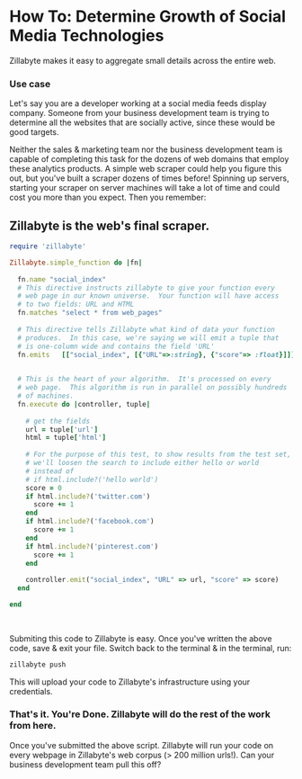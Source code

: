 # How To: Determine Growth of Social Media Technologies

Zillabyte makes it easy to aggregate small details across the entire web. 

### Use case
Let's say you are a developer working at a social media feeds display company. Someone from your business development team is trying to determine all the websites that are socially active, since these would be good targets.

Neither the sales & marketing team nor the business development team is capable of completing this task for the dozens of web domains that employ these analytics products. A simple web scraper could help you figure this out, but you've built a scraper dozens of times before! Spinning up servers, starting your scraper on server machines will take a lot of time and could cost you more than you expect. Then you remember:

## Zillabyte is the web's final scraper.

```ruby
require 'zillabyte'

Zillabyte.simple_function do |fn|
  
  fn.name "social_index"
  # This directive instructs zillabyte to give your function every 
  # web page in our known universe.  Your function will have access
  # to two fields: URL and HTML
  fn.matches "select * from web_pages"
  
  # This directive tells Zillabyte what kind of data your function
  # produces.  In this case, we're saying we will emit a tuple that 
  # is one-column wide and contains the field 'URL'
  fn.emits   [["social_index", [{"URL"=>:string}, {"score"=> :float}]]]

  
  # This is the heart of your algorithm.  It's processed on every
  # web page.  This algorithm is run in parallel on possibly hundreds
  # of machines. 
  fn.execute do |controller, tuple|
    
    # get the fields
    url = tuple['url']
    html = tuple['html']
    
    # For the purpose of this test, to show results from the test set,
    # we'll loosen the search to include either hello or world
    # instead of
    # if html.include?('hello world')
    score = 0
    if html.include?('twitter.com')
      score += 1
    end
    if html.include?('facebook.com')
      score += 1
    end
    if html.include?('pinterest.com')
      score += 1
    end
    
    controller.emit("social_index", "URL" => url, "score" => score)
  end

end
  
  

```

Submiting this code to Zillabyte is easy. Once you've written the above code, save & exit your file. Switch back to the terminal & in the terminal, run:

```ruby
zillabyte push
```

This will upload your code to Zillabyte's infrastructure using your credentials.

### That's it. You're Done. Zillabyte will do the rest of the work from here.

Once you've submitted the above script. Zillabyte will run your code on every webpage in Zillabyte's web corpus (> 200 million urls!). Can your business development team pull this off?

